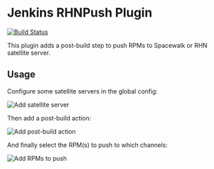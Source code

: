 # Jenkins RHNPush Plugin

[![Build Status](https://buildhive.cloudbees.com/job/specems/job/jenkins-rhnpush-plugin/badge/icon)](https://buildhive.cloudbees.com/job/specems/job/jenkins-rhnpush-plugin/)

This plugin adds a post-build step to push RPMs to Spacewalk or RHN satellite server.

## Usage

Configure some satellite servers in the global config:

![Add satellite server](http://jenkinsci.github.io/rhnpush-plugin/images/satellite-server-config.png)

Then add a post-build action:

![Add post-build action](http://jenkinsci.github.io/rhnpush-plugin/images/add-post-build-action.png)

And finally select the RPM(s) to push to which channels:

![Add RPMs to push](http://jenkinsci.github.io/rhnpush-plugin/images/job_config.png)

